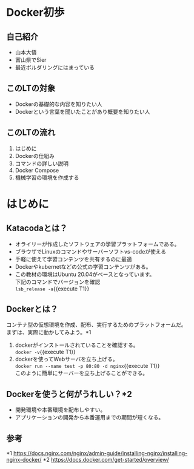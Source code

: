 # Docker初歩

## 自己紹介
- 山本大悟
- 富山県でSier
- 最近ボルダリングにはまっている

## このLTの対象
- Dockerの基礎的な内容を知りたい人
- Dockerという言葉を聞いたことがあり概要を知りたい人

## このLTの流れ
1. はじめに
2. Dockerの仕組み
3. コマンドの詳しい説明
4. Docker Compose
5. 機械学習の環境を作成する
# はじめに
## Katacodaとは？
- オライリーが作成したソフトウェアの学習プラットフォームである。
- ブラウザでLinuxのコマンドやサーバーソフトvs-codeが使える
- 手軽に使えて学習コンテンツを共有するのに最適
- Dockerやkubernetなどの公式の学習コンテンツがある。
- この教材の環境はUbuntu 20.04がベースとなっています。  
  下記のコマンドでバージョンを確認  
`lsb_release -a`{{execute T1}}
## Dockerとは？
コンテナ型の仮想環境を作成、配布、実行するためのプラットフォームだ。  
まずは、実際に動かしてみよう。*1
1. dockerがインストールされていることを確認する。  
`docker -v`{{execute T1}}
2. dockerを使ってWebサーバを立ち上げる。  
`docker run --name test -p 80:80 -d nginx`{{execute T1}}  
このように簡単にサーバーを立ち上げることができる。

## Dockerを使うと何がうれしい？*2
- 開発環境や本番環境を配布しやすい。
- アプリケーションの開発から本番運用までの期間が短くなる。



## 参考
*1 https://docs.nginx.com/nginx/admin-guide/installing-nginx/installing-nginx-docker/
*2 https://docs.docker.com/get-started/overview/